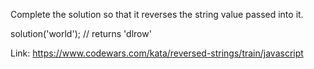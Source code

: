 Complete the solution so that it reverses the string value passed into it.

solution('world'); // returns 'dlrow'

Link: https://www.codewars.com/kata/reversed-strings/train/javascript